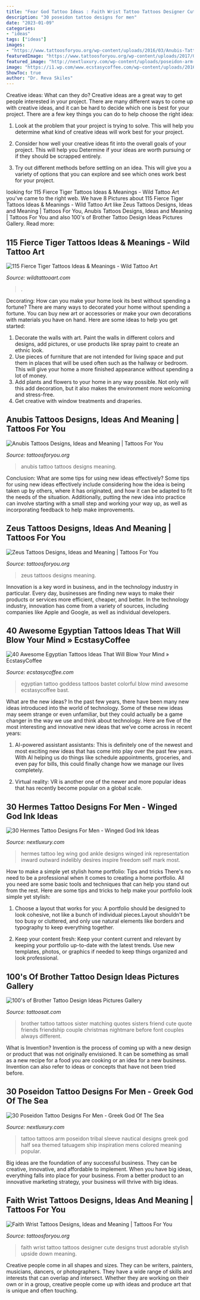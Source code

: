 ```yaml
---
title: "Fear God Tattoo Ideas : Faith Wrist Tattoo Tattoos Designer Cute Designs Trust Adorable Stylish Upside Down Meaning"
description: "30 poseidon tattoo designs for men"
date: "2023-01-09"
categories:
- "ideas"
tags: ["ideas"]
images:
- "https://www.tattoosforyou.org/wp-content/uploads/2016/03/Anubis-Tattoo-Images.jpg"
featuredImage: "https://www.tattoosforyou.org/wp-content/uploads/2017/09/Faith-Wrist-Tattoos.jpg"
featured_image: "http://nextluxury.com/wp-content/uploads/poseidon-arm-tattoo-for-men.jpg"
image: "https://i1.wp.com/www.ecstasycoffee.com/wp-content/uploads/2016/09/Egyptian-Goddess-Bastet-Tattoo.jpg"
ShowToc: true
author: "Dr. Reva Skiles"
---
```



Creative ideas: What can they do?
Creative ideas are a great way to get people interested in your project. There are many different ways to come up with creative ideas, and it can be hard to decide which one is best for your project. There are a few key things you can do to help choose the right idea:
1. Look at the problem that your project is trying to solve. This will help you determine what kind of creative ideas will work best for your project.

2. Consider how well your creative ideas fit into the overall goals of your project. This will help you Determine if your ideas are worth pursuing or if they should be scrapped entirely.

3. Try out different methods before settling on an idea. This will give you a variety of options that you can explore and see which ones work best for your project.


	

		
looking for 115 Fierce Tiger Tattoos Ideas &amp; Meanings - Wild Tattoo Art you've came to the right web. We have 8 Pictures about 115 Fierce Tiger Tattoos Ideas &amp; Meanings - Wild Tattoo Art like Zeus Tattoos Designs, Ideas and Meaning | Tattoos For You, Anubis Tattoos Designs, Ideas and Meaning | Tattoos For You and also 100&#039;s of Brother Tattoo Design Ideas Pictures Gallery. Read more:
		
    
## 115 Fierce Tiger Tattoos Ideas &amp; Meanings - Wild Tattoo Art

<img loading=lazy src="https://www.wildtattooart.com/wp-content/uploads/2017/03/tiger-tattoos-02031715.jpg" onerror="this.onerror=null;this.src='https://tse4.mm.bing.net/th?id=OIP.-nvA9E0Bnp6Tndd6cFRz6wHaJ6&amp;pid=15.1';" alt="115 Fierce Tiger Tattoos Ideas &amp; Meanings - Wild Tattoo Art">

_Source: wildtattooart.com_

>. 

	

Decorating: How can you make your home look its best without spending a fortune?
There are many ways to decorated your home without spending a fortune. You can buy new art or accessories or make your own decorations with materials you have on hand. Here are some ideas to help you get started: 
1. Decorate the walls with art. Paint the walls in different colors and designs, add pictures, or use products like spray paint to create an ethnic look. 
2. Use pieces of furniture that are not intended for living space and put them in places that will be used often such as the hallway or bedroom. This will give your home a more finished appearance without spending a lot of money. 
3. Add plants and flowers to your home in any way possible. Not only will this add decoration, but it also makes the environment more welcoming and stress-free. 
4. Get creative with window treatments and draperies.

    
## Anubis Tattoos Designs, Ideas And Meaning | Tattoos For You

<img loading=lazy src="https://www.tattoosforyou.org/wp-content/uploads/2016/03/Anubis-Tattoo-Images.jpg" onerror="this.onerror=null;this.src='https://tse2.mm.bing.net/th?id=OIP.xz51Jh1k_VuD2NwNnS5E7wHaJ4&amp;pid=15.1';" alt="Anubis Tattoos Designs, Ideas and Meaning | Tattoos For You">

_Source: tattoosforyou.org_

>anubis tattoo tattoos designs meaning. 

	

Conclusion: What are some tips for using new ideas effectively?
Some tips for using new ideas effectively include considering how the idea is being taken up by others, where it has originated, and how it can be adapted to fit the needs of the situation. Additionally, putting the new idea into practice can involve starting with a small step and working your way up, as well as incorporating feedback to help make improvements.

    
## Zeus Tattoos Designs, Ideas And Meaning | Tattoos For You

<img loading=lazy src="https://www.tattoosforyou.org/wp-content/uploads/2016/03/Zeus-Tattoos.jpg" onerror="this.onerror=null;this.src='https://tse1.mm.bing.net/th?id=OIP.X-1u0WplMlhAlDTDFQFbsgHaJ4&amp;pid=15.1';" alt="Zeus Tattoos Designs, Ideas and Meaning | Tattoos For You">

_Source: tattoosforyou.org_

>zeus tattoos designs meaning. 

	

Innovation is a key word in business, and in the technology industry in particular. Every day, businesses are finding new ways to make their products or services more efficient, cheaper, and better. In the technology industry, innovation has come from a variety of sources, including companies like Apple and Google, as well as individual developers.

    
## 40 Awesome Egyptian Tattoos Ideas That Will Blow Your Mind » EcstasyCoffee

<img loading=lazy src="https://i1.wp.com/www.ecstasycoffee.com/wp-content/uploads/2016/09/Egyptian-Goddess-Bastet-Tattoo.jpg" onerror="this.onerror=null;this.src='https://tse2.mm.bing.net/th?id=OIP.f0H_Lkg4px2D4KsYlqxh-QHaKT&amp;pid=15.1';" alt="40 Awesome Egyptian Tattoos Ideas That Will Blow Your Mind » EcstasyCoffee">

_Source: ecstasycoffee.com_

>egyptian tattoo goddess tattoos bastet colorful blow mind awesome ecstasycoffee bast. 

	

What are the new ideas?
In the past few years, there have been many new ideas introduced into the world of technology. Some of these new ideas may seem strange or even unfamiliar, but they could actually be a game changer in the way we use and think about technology. Here are five of the most interesting and innovative new ideas that we’ve come across in recent years:
1. AI-powered assistant assistants: This is definitely one of the newest and most exciting new ideas that has come into play over the past few years. With AI helping us do things like schedule appointments, groceries, and even pay for bills, this could finally change how we manage our lives completely.

2. Virtual reality: VR is another one of the newer and more popular ideas that has recently become popular on a global scale.

    
## 30 Hermes Tattoo Designs For Men - Winged God Ink Ideas

<img loading=lazy src="http://nextluxury.com/wp-content/uploads/gentleman-with-hermes-wing-ankle-and-leg-tattoo-design-1.jpg" onerror="this.onerror=null;this.src='https://tse2.mm.bing.net/th?id=OIP.NmI9hxbeyHVkx0gqLrbrygHaIB&amp;pid=15.1';" alt="30 Hermes Tattoo Designs For Men - Winged God Ink Ideas">

_Source: nextluxury.com_

>hermes tattoo leg wing god ankle designs winged ink representation inward outward indelibly desires inspire freedom self mark most. 

	

How to make a simple yet stylish home portfolio: Tips and tricks
There's no need to be a professional when it comes to creating a home portfolio. All you need are some basic tools and techniques that can help you stand out from the rest. Here are some tips and tricks to help make your portfolio look simple yet stylish:
1. Choose a layout that works for you: A portfolio should be designed to look cohesive, not like a bunch of individual pieces.Layout shouldn't be too busy or cluttered, and only use natural elements like borders and typography to keep everything together.

2. Keep your content fresh: Keep your content current and relevant by keeping your portfolio up-to-date with the latest trends. Use new templates, photos, or graphics if needed to keep things organized and look professional.


    
## 100&#039;s Of Brother Tattoo Design Ideas Pictures Gallery

<img loading=lazy src="http://tattoosat.com/wp-content/uploads/2014/12/Brother-2.jpg" onerror="this.onerror=null;this.src='https://tse1.mm.bing.net/th?id=OIP.kI3xIJB0s_HTiLdm6zM59wHaFj&amp;pid=15.1';" alt="100&#039;s of Brother Tattoo Design Ideas Pictures Gallery">

_Source: tattoosat.com_

>brother tattoo tattoos sister matching quotes sisters friend cute quote friends friendship couple christmas nightmare before font couples always different. 

	

What is Invention?
Invention is the process of coming up with a new design or product that was not originally envisioned. It can be something as small as a new recipe for a food you are cooking or an idea for a new business. Invention can also refer to ideas or concepts that have not been tried before.

    
## 30 Poseidon Tattoo Designs For Men - Greek God Of The Sea

<img loading=lazy src="http://nextluxury.com/wp-content/uploads/poseidon-arm-tattoo-for-men.jpg" onerror="this.onerror=null;this.src='https://tse4.mm.bing.net/th?id=OIP.XBJevsT99K8lPiHNCMw7kwAAAA&amp;pid=15.1';" alt="30 Poseidon Tattoo Designs For Men - Greek God Of The Sea">

_Source: nextluxury.com_

>tattoo tattoos arm poseidon tribal sleeve nautical designs greek god half sea themed tatuagem ship inspiration mens colored meaning popular. 

	

Big ideas are the foundation of any successful business. They can be creative, innovative, and affordable to implement. When you have big ideas, everything falls into place for your business. From a better product to an innovative marketing strategy, your business will thrive with big ideas.

    
## Faith Wrist Tattoos Designs, Ideas And Meaning | Tattoos For You

<img loading=lazy src="https://www.tattoosforyou.org/wp-content/uploads/2017/09/Faith-Wrist-Tattoos.jpg" onerror="this.onerror=null;this.src='https://tse3.mm.bing.net/th?id=OIP.tRZ0bg-m_C_jbtBgWP30vQHaJ5&amp;pid=15.1';" alt="Faith Wrist Tattoos Designs, Ideas and Meaning | Tattoos For You">

_Source: tattoosforyou.org_

>faith wrist tattoo tattoos designer cute designs trust adorable stylish upside down meaning. 

	

Creative people come in all shapes and sizes. They can be writers, painters, musicians, dancers, or photographers. They have a wide range of skills and interests that can overlap and intersect. Whether they are working on their own or in a group, creative people come up with ideas and produce art that is unique and often touching.

